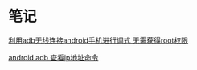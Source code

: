 # 笔记

[利用adb无线连接android手机进行调式 无需获得root权限](https://github.com/PhoneViewer/Note/blob/master/adb-wifi-debug.md?_blank)

[android adb 查看ip地址命令](https://github.com/PhoneViewer/Note/blob/master/adb-ip.md)

